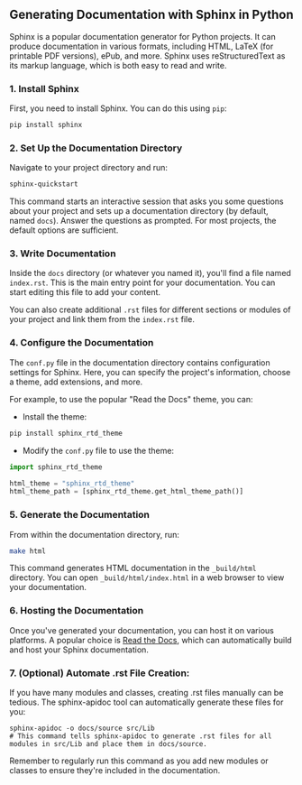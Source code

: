 ## Generating Documentation with Sphinx in Python

Sphinx is a popular documentation generator for Python projects. It can produce documentation in various formats, including HTML, LaTeX (for printable PDF versions), ePub, and more. Sphinx uses reStructuredText as its markup language, which is both easy to read and write.

### 1. Install Sphinx

First, you need to install Sphinx. You can do this using `pip`:

```bash
pip install sphinx
```

### 2. Set Up the Documentation Directory

Navigate to your project directory and run:

```bash
sphinx-quickstart
```

This command starts an interactive session that asks you some questions about your project and sets up a documentation directory (by default, named `docs`). Answer the questions as prompted. For most projects, the default options are sufficient.

### 3. Write Documentation

Inside the `docs` directory (or whatever you named it), you'll find a file named `index.rst`. This is the main entry point for your documentation. You can start editing this file to add your content.

You can also create additional `.rst` files for different sections or modules of your project and link them from the `index.rst` file.

### 4. Configure the Documentation

The `conf.py` file in the documentation directory contains configuration settings for Sphinx. Here, you can specify the project's information, choose a theme, add extensions, and more.

For example, to use the popular "Read the Docs" theme, you can:

- Install the theme:

```bash
pip install sphinx_rtd_theme
```

- Modify the `conf.py` file to use the theme:

```python
import sphinx_rtd_theme

html_theme = "sphinx_rtd_theme"
html_theme_path = [sphinx_rtd_theme.get_html_theme_path()]
```

### 5. Generate the Documentation

From within the documentation directory, run:

```bash
make html
```

This command generates HTML documentation in the `_build/html` directory. You can open `_build/html/index.html` in a web browser to view your documentation.

### 6. Hosting the Documentation

Once you've generated your documentation, you can host it on various platforms. A popular choice is [Read the Docs](https://readthedocs.org/), which can automatically build and host your Sphinx documentation.


### 7. (Optional) Automate .rst File Creation:

If you have many modules and classes, creating .rst files manually can be tedious. The sphinx-apidoc tool can automatically generate these files for you:

```
sphinx-apidoc -o docs/source src/Lib
# This command tells sphinx-apidoc to generate .rst files for all modules in src/Lib and place them in docs/source.
```

Remember to regularly run this command as you add new modules or classes to ensure they're included in the documentation.

